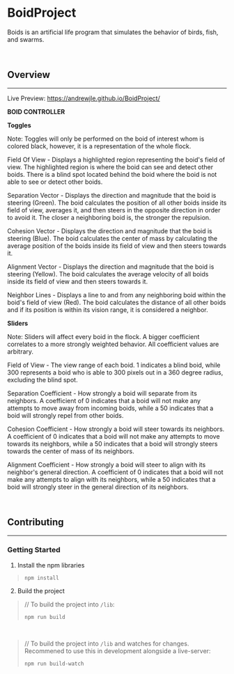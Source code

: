# BoidProject
Boids is an artificial life program that simulates the behavior of birds, fish, and swarms.

<br>

## Overview
---

Live Preview: https://andrewjle.github.io/BoidProject/


**BOID CONTROLLER**

**Toggles**

Note: Toggles will only be performed on the boid of interest whom is colored black, however, it is a representation of the whole flock.

Field Of View - Displays a highlighted region representing the boid's field of view. The highlighted region is where the boid can see and detect other boids. There is a blind spot located behind the boid where the boid is not able to see or detect other boids.

Separation Vector - Displays the direction and magnitude that the boid is steering (Green). The boid calculates the position of all other boids inside its field of view, averages it, and then steers in the opposite direction in order to avoid it. The closer a neighboring boid is, the stronger the repulsion.

Cohesion Vector - Displays the direction and magnitude that the boid is steering (Blue). The boid calculates the center of mass by calculating the average position of the boids inside its field of view and then steers towards it.

Alignment Vector - Displays the direction and magnitude that the boid is steering (Yellow). The boid calculates the average velocity of all boids inside its field of view and then steers towards it.

Neighbor Lines - Displays a line to and from any neighboring boid within the boid's field of view (Red). The boid calculates the distance of all other boids and if its position is within its vision range, it is considered a neighbor.

**Sliders**

Note: Sliders will affect every boid in the flock. A bigger coefficient correlates to a more strongly weighted behavior. All coefficient values are arbitrary.

Field of View - The view range of each boid. 1 indicates a blind boid, while 300 represents a boid who is able to 300 pixels out in a 360 degree radius, excluding the blind spot.

Separation Coefficient - How strongly a boid will separate from its neighbors. A coefficient of 0 indicates that a boid will not make any attempts to move away from incoming boids, while a 50 indicates that a boid will strongly repel from other boids.

Cohesion Coefficient - How strongly a boid will steer towards its neighbors. A coefficient of 0 indicates that a boid will not make any attempts to move towards its neighbors, while a 50 indicates that a boid will strongly steers towards the center of mass of its neighbors.

Alignment Coefficient - How strongly a boid will steer to align with its neighbor's general direction. A coefficient of 0 indicates that a boid will not make any attempts to align with its neighbors, while a 50 indicates that a boid will strongly steer in the general direction of its neighbors.

<br>

## Contributing
---
### Getting Started
1. Install the npm libraries

> `npm install`

2. Build the project

> // To build the project into `/lib`:
>
> `npm run build`

<br>

> // To build the project into `/lib` and watches for changes. Recommened to use this in development alongside a live-server:
>
>`npm run build-watch`
